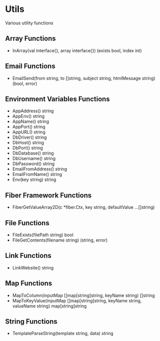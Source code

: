 # Utils

Various utility functions

## Array Functions
- InArray(val interface{}, array interface{}) (exists bool, index int)

## Email Functions
- EmailSend(from string, to []string, subject string, htmlMessage string) (bool, error)

## Environment Variables Functions
- AppAddress() string
- AppEnv() string
- AppName() string
- AppPort() string
- AppURL() string
- DbDriver() string
- DbHost() string
- DbPort() string
- DbDatabase() string
- DbUsername() string
- DbPassword() string
- EmailFromAddress() string
- EmailFromName() string
- Env(key string) string

## Fiber Framework Functions
- FiberGetValueArray2D(c *fiber.Ctx, key string, defaultValue ...[]string)

## File Functions
- FileExists(filePath string) bool
- FileGetContents(filename string) (string, error)

## Link Functions
- LinkWebsite() string

## Map Functions
- MapToColumn(inputMap []map[string]string, keyName string) []string
- MapToKeyValue(inputMap []map[string]string, keyName string, valueName string) map[string]string

## String Functions
- TemplateParseString(template string, data) string
